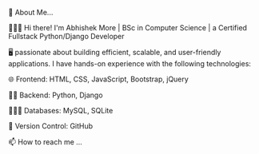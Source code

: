   👋 About Me...
  
  👨🏻‍💼 Hi there! I'm Abhishek More | BSc in Computer Science | a Certified Fullstack Python/Django Developer      
  
  🖥️ passionate about building efficient, scalable, and user-friendly applications. I have hands-on experience with the following technologies:
  
  🌐 Frontend: HTML, CSS, JavaScript, Bootstrap, jQuery
  
  🧑‍💻 Backend: Python, Django
  
  👨🏻‍💻 Databases: MySQL, SQLite
  
  🐹 Version Control: GitHub
  
  📫 How to reach me ...

<!---
Abhishek-A-More/Abhishek-A-More is a ✨ special ✨ repository because its `README.md` (this file) appears on your GitHub profile.
You can click the Preview link to take a look at your changes.
--->
